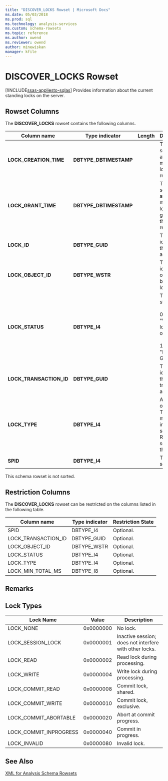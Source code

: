 ```yaml
---
title: "DISCOVER_LOCKS Rowset | Microsoft Docs"
ms.date: 05/03/2018
ms.prod: sql
ms.technology: analysis-services
ms.custom: schema-rowsets
ms.topic: reference
ms.author: owend
ms.reviewer: owend
author: minewiskan
manager: kfile
---
```

# DISCOVER_LOCKS Rowset
[!INCLUDE[ssas-appliesto-sqlas](../../../includes/ssas-appliesto-sqlas.md)]
  Provides information about the current standing locks on the server.  
  
## Rowset Columns  
 The **DISCOVER_LOCKS** rowset contains the following columns.  
  
|Column name|Type indicator|Length|Description|  
|-----------------|--------------------|------------|-----------------|  
|**LOCK_CREATION_TIME**|**DBTYPE_DBTIMESTAMP**||The UTC server time at the moment lock was requested.|  
|**LOCK_GRANT_TIME**|**DBTYPE_DBTIMESTAMP**||The UTC server time at the moment lock was granted on the resource.|  
|**LOCK_ID**|**DBTYPE_GUID**||The unique identifier of the lock, as a GUID.|  
|**LOCK_OBJECT_ID**|**DBTYPE_WSTR**||The unique identifier of object being locked.|  
|**LOCK_STATUS**|**DBTYPE_I4**||The lock status.<br /><br /> 0 means "Waiting to lock the object."<br /><br /> 1 means "Lock Granted."|  
|**LOCK_TRANSACTION_ID**|**DBTYPE_GUID**||The unique identifier of the transaction, as a GUID.|  
|**LOCK_TYPE**|**DBTYPE_I4**||A bit mask of Lock Types; for more information, see the Remarks section of this topic.|  
|**SPID**|**DBTYPE_I4**||The session ID.|  
  
 This schema rowset is not sorted.  
  
## Restriction Columns  
 The **DISCOVER_LOCKS** rowset can be restricted on the columns listed in the following table.  
  
|Column name|Type indicator|Restriction State|  
|-----------------|--------------------|-----------------------|  
|SPID|DBTYPE_I4|Optional.|  
|LOCK_TRANSACTION_ID|DBTYPE_GUID|Optional.|  
|LOCK_OBJECT_ID|DBTYPE_WSTR|Optional.|  
|LOCK_STATUS|DBTYPE_I4|Optional.|  
|LOCK_TYPE|DBTYPE_I4|Optional.|  
|LOCK_MIN_TOTAL_MS|DBTYPE_I8|Optional.|  
  
## Remarks  
  
## Lock Types  
  
|Lock Name|Value|Description|  
|---------------|-----------|-----------------|  
|LOCK_NONE|0x0000000|No lock.|  
|LOCK_SESSION_LOCK|0x0000001|Inactive session; does not interfere with other locks.|  
|LOCK_READ|0x0000002|Read lock during processing.|  
|LOCK_WRITE|0x0000004|Write lock during processing.|  
|LOCK_COMMIT_READ|0x0000008|Commit lock, shared.|  
|LOCK_COMMIT_WRITE|0x0000010|Commit lock, exclusive.|  
|LOCK_COMMIT_ABORTABLE|0x0000020|Abort at commit progress.|  
|LOCK_COMMIT_INPROGRESS|0x0000040|Commit in progress.|  
|LOCK_INVALID|0x0000080|Invalid lock.|  
  
## See Also  
 [XML for Analysis Schema Rowsets](../../../analysis-services/schema-rowsets/xml/xml-for-analysis-schema-rowsets.md)  
  
  
